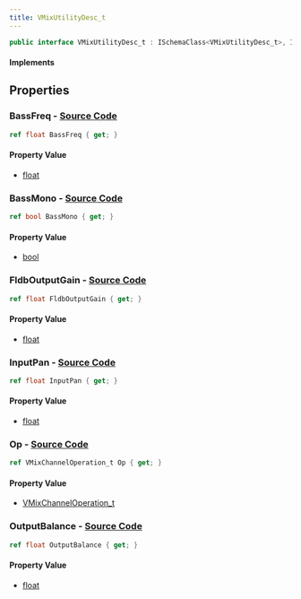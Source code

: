 ```yaml
---
title: VMixUtilityDesc_t
---
```


```csharp
public interface VMixUtilityDesc_t : ISchemaClass<VMixUtilityDesc_t>, ISchemaField, ISchemaClass, INativeHandle
```

#### Implements

## Properties

### **BassFreq** - [Source Code](https://github.com/swiftly-solution/swiftlys2/blob/main/managed/src/SwiftlyS2.Generated/Schemas/Interfaces/VMixUtilityDesc_t.cs#L26)

```csharp
ref float BassFreq { get; }
```

#### Property Value

- [float](https://learn.microsoft.com/dotnet/api/system.single)

### **BassMono** - [Source Code](https://github.com/swiftly-solution/swiftlys2/blob/main/managed/src/SwiftlyS2.Generated/Schemas/Interfaces/VMixUtilityDesc_t.cs#L24)

```csharp
ref bool BassMono { get; }
```

#### Property Value

- [bool](https://learn.microsoft.com/dotnet/api/system.boolean)

### **FldbOutputGain** - [Source Code](https://github.com/swiftly-solution/swiftlys2/blob/main/managed/src/SwiftlyS2.Generated/Schemas/Interfaces/VMixUtilityDesc_t.cs#L22)

```csharp
ref float FldbOutputGain { get; }
```

#### Property Value

- [float](https://learn.microsoft.com/dotnet/api/system.single)

### **InputPan** - [Source Code](https://github.com/swiftly-solution/swiftlys2/blob/main/managed/src/SwiftlyS2.Generated/Schemas/Interfaces/VMixUtilityDesc_t.cs#L18)

```csharp
ref float InputPan { get; }
```

#### Property Value

- [float](https://learn.microsoft.com/dotnet/api/system.single)

### **Op** - [Source Code](https://github.com/swiftly-solution/swiftlys2/blob/main/managed/src/SwiftlyS2.Generated/Schemas/Interfaces/VMixUtilityDesc_t.cs#L16)

```csharp
ref VMixChannelOperation_t Op { get; }
```

#### Property Value

- [VMixChannelOperation_t](/docs/api/shared/schemadefinitions/vmixchanneloperation_t)

### **OutputBalance** - [Source Code](https://github.com/swiftly-solution/swiftlys2/blob/main/managed/src/SwiftlyS2.Generated/Schemas/Interfaces/VMixUtilityDesc_t.cs#L20)

```csharp
ref float OutputBalance { get; }
```

#### Property Value

- [float](https://learn.microsoft.com/dotnet/api/system.single)

